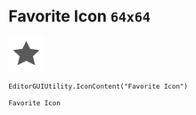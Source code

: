# Favorite Icon `64x64`
<img src="/img/Favorite%20Icon.png" width=64 height=64>

``` CSharp
EditorGUIUtility.IconContent("Favorite Icon")
```
```
Favorite Icon
```
